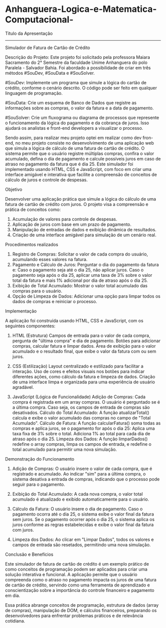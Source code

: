 # Anhanguera-Logica-e-Matematica-Computacional-


Título da Apresentação
_____________________________________________________________________________
Simulador de Fatura de Cartão de Crédito

Descrição do Projeto:
Este projeto foi solicitado pela professora Maiara Sacramento do 2° Semestre da faculdade Unime Anhanguera do polo Paralela - Salvador Bahia.
Foi abordado a possibilidade de criar em três métodos #SouDev, #SouData e #SouSolver.

#SouDev: Implemente um programa que simule a lógica do cartão de crédito, conforme o cenário descrito. O código pode ser feito em qualquer linguagem de programação.

#SouData: Crie um esquema de Banco de Dados que registre as informações sobre as compras, o valor da fatura e a data de pagamento.

#SouSolver: Crie um fluxograma ou diagrama de processos que represente o funcionamento da lógica do pagamento e da cobrança de juros. Isso ajudará os analistas e front-end developers a visualizar o processo.


Sendo assim, para realizar meu projeto optei em realizar como dev fron-end, no meu projeto consiste no desenvolvimento de uma aplicação web que simula a lógica de cálculo de uma fatura de cartão de crédito.
O sistema permite que o usuário registre múltiplas compras, confira o valor acumulado, defina o dia de pagamento e calcule possíveis juros em caso de atraso no pagamento da fatura que é dia 25.
Este simulador foi implementado usando HTML, CSS e JavaScript, com foco em criar uma interface amigável e interativa que facilite a compreensão de conceitos de cálculo de juros e controle de despesas.


Objetivo

Desenvolver uma aplicação prática que simule a lógica do cálculo de uma fatura de cartão de crédito com juros. O projeto visa a compreensão e prática de conceitos como:


1. Acumulação de valores para controle de despesas.
2. Aplicação de juros com base em um prazo de pagamento.
3. Manipulação de entradas de dados e exibição dinâmica de resultados.
4. Criação de uma interface amigável para simulação de um cenário real.

Procedimentos realizados 

1. Registro de Compras: Solicitar o valor de cada compra do usuário, acumulando esses valores na fatura.
2. Pagamento e Cálculo de Juros: Perguntar o dia do pagamento da fatura e:
Caso o pagamento seja até o dia 25, não aplicar juros.
Caso o pagamento seja após o dia 25, aplicar uma taxa de 3% sobre o valor total da fatura e mais 1% adicional por dia de atraso após o dia 25.
3. Exibição de Total Acumulado: Mostrar o valor total acumulado das compras para o usuário.
4. Opção de Limpeza de Dados: Adicionar uma opção para limpar todos os dados de compras e reiniciar o processo.

Implementação

A aplicação foi construída usando HTML, CSS e JavaScript, com os seguintes componentes:

1. HTML (Estrutura)
Campos de entrada para o valor de cada compra, pergunta de "última compra" e dia de pagamento.
Botões para adicionar compras, calcular fatura e limpar dados.
Área de exibição para o valor acumulado e o resultado final, que exibe o valor da fatura com ou sem juros.

2. CSS (Estilização)
Layout centralizado e estilizado para facilitar a interação.
Uso de cores e efeitos visuais nos botões para indicar diferentes ações, como cálculo da fatura e limpeza de dados.
Criação de uma interface limpa e organizada para uma experiência de usuário agradável.


3. JavaScript (Lógica de Funcionalidade)
Adição de Compras: Cada compra é registrada em um array compras. O usuário é perguntado se é a última compra. Caso seja, os campos de entrada de compras são desativados.
Cálculo do Total Acumulado: A função atualizarTotal() calcula e exibe o valor acumulado das compras no campo de "Total Acumulado".
Cálculo de Fatura: A função calcularFatura() soma todas as compras e aplica juros, se o pagamento for após o dia 25:
Aplica uma taxa fixa de 3% sobre o total.
Adiciona 1% ao total para cada dia de atraso após o dia 25.
Limpeza dos Dados: A função limparDados() redefine o array compras, limpa os campos de entrada, e redefine o total acumulado para permitir uma nova simulação.

Demonstração do Funcionamento

1. Adição de Compras:
O usuário insere o valor de cada compra, que é registrado e acumulado.
Ao indicar "sim" para a última compra, o sistema desativa a entrada de compras, indicando que o processo pode seguir para o pagamento.

2. Exibição do Total Acumulado:
A cada nova compra, o valor total acumulado é atualizado e exibido automaticamente para o usuário.

3. Cálculo da Fatura:
O usuário insere o dia de pagamento.
Caso o pagamento ocorra até o dia 25, o sistema exibe o valor final da fatura sem juros.
Se o pagamento ocorrer após o dia 25, o sistema aplica os juros conforme as regras estabelecidas e exibe o valor final da fatura com juros.

4. Limpeza dos Dados:
Ao clicar em "Limpar Dados", todos os valores e campos de entrada são resetados, permitindo uma nova simulação.



Conclusão e Benefícios

Este simulador de fatura de cartão de crédito é um exemplo prático de como conceitos de programação podem ser aplicados para criar uma solução interativa e funcional. A aplicação permite que o usuário compreenda como o atraso no pagamento impacta os juros de uma fatura de cartão de crédito, servindo como uma ferramenta de aprendizado e conscientização sobre a importância do controle financeiro e pagamento em dia.

Essa prática abrange conceitos de programação, estrutura de dados (array de compras), manipulação de DOM, e cálculos financeiros, preparando os desenvolvedores para enfrentar problemas práticos e de relevância cotidiana.
